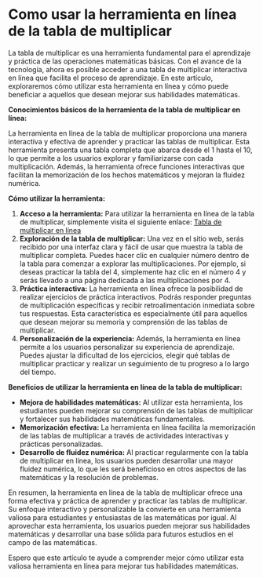Como usar la herramienta en línea de la tabla de multiplicar
============================================================

La tabla de multiplicar es una herramienta fundamental para el aprendizaje y práctica de las operaciones matemáticas básicas. Con el avance de la tecnología, ahora es posible acceder a una tabla de multiplicar interactiva en línea que facilita el proceso de aprendizaje. En este artículo, exploraremos cómo utilizar esta herramienta en línea y cómo puede beneficiar a aquellos que desean mejorar sus habilidades matemáticas.

**Conocimientos básicos de la herramienta de la tabla de multiplicar en línea:**

La herramienta en línea de la tabla de multiplicar proporciona una manera interactiva y efectiva de aprender y practicar las tablas de multiplicar. Esta herramienta presenta una tabla completa que abarca desde el 1 hasta el 10, lo que permite a los usuarios explorar y familiarizarse con cada multiplicación. Además, la herramienta ofrece funciones interactivas que facilitan la memorización de los hechos matemáticos y mejoran la fluidez numérica.

**Cómo utilizar la herramienta:**

1. **Acceso a la herramienta:** Para utilizar la herramienta en línea de la tabla de multiplicar, simplemente visita el siguiente enlace: [Tabla de multiplicar en línea](https://www.onlinecalculatorsfree.com/es/math/multiplication-table.html)
2. **Exploración de la tabla de multiplicar:** Una vez en el sitio web, serás recibido por una interfaz clara y fácil de usar que muestra la tabla de multiplicar completa. Puedes hacer clic en cualquier número dentro de la tabla para comenzar a explorar las multiplicaciones. Por ejemplo, si deseas practicar la tabla del 4, simplemente haz clic en el número 4 y serás llevado a una página dedicada a las multiplicaciones por 4.
3. **Práctica interactiva:** La herramienta en línea ofrece la posibilidad de realizar ejercicios de práctica interactivos. Podrás responder preguntas de multiplicación específicas y recibir retroalimentación inmediata sobre tus respuestas. Esta característica es especialmente útil para aquellos que desean mejorar su memoria y comprensión de las tablas de multiplicar.
4. **Personalización de la experiencia:** Además, la herramienta en línea permite a los usuarios personalizar su experiencia de aprendizaje. Puedes ajustar la dificultad de los ejercicios, elegir qué tablas de multiplicar practicar y realizar un seguimiento de tu progreso a lo largo del tiempo.

**Beneficios de utilizar la herramienta en línea de la tabla de multiplicar:**

- **Mejora de habilidades matemáticas:** Al utilizar esta herramienta, los estudiantes pueden mejorar su comprensión de las tablas de multiplicar y fortalecer sus habilidades matemáticas fundamentales.
- **Memorización efectiva:** La herramienta en línea facilita la memorización de las tablas de multiplicar a través de actividades interactivas y prácticas personalizadas.
- **Desarrollo de fluidez numérica:** Al practicar regularmente con la tabla de multiplicar en línea, los usuarios pueden desarrollar una mayor fluidez numérica, lo que les será beneficioso en otros aspectos de las matemáticas y la resolución de problemas.

En resumen, la herramienta en línea de la tabla de multiplicar ofrece una forma efectiva y práctica de aprender y practicar las tablas de multiplicar. Su enfoque interactivo y personalizable la convierte en una herramienta valiosa para estudiantes y entusiastas de las matemáticas por igual. Al aprovechar esta herramienta, los usuarios pueden mejorar sus habilidades matemáticas y desarrollar una base sólida para futuros estudios en el campo de las matemáticas.

Espero que este artículo te ayude a comprender mejor cómo utilizar esta valiosa herramienta en línea para mejorar tus habilidades matemáticas.
